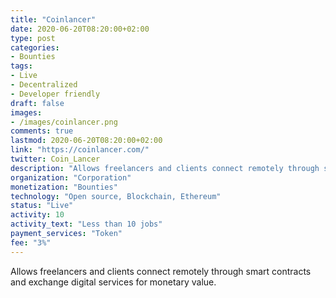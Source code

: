 ```yaml
---
title: "Coinlancer"
date: 2020-06-20T08:20:00+02:00
type: post
categories:
- Bounties
tags:
- Live
- Decentralized
- Developer friendly 
draft: false
images:
- /images/coinlancer.png
comments: true
lastmod: 2020-06-20T08:20:00+02:00
link: "https://coinlancer.com/"
twitter: Coin_Lancer
description: "Allows freelancers and clients connect remotely through smart contracts and exchange digital services for monetary value."
organization: "Corporation"
monetization: "Bounties"
technology: "Open source, Blockchain, Ethereum"
status: "Live"
activity: 10
activity_text: "Less than 10 jobs"
payment_services: "Token"
fee: "3%"
---
```


Allows freelancers and clients connect remotely through smart contracts and exchange digital services for monetary value. <!--more-->

